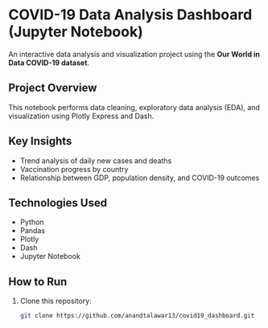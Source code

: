 # COVID-19 Data Analysis Dashboard (Jupyter Notebook)

An interactive data analysis and visualization project using the **Our World in Data COVID-19 dataset**.

## Project Overview
This notebook performs data cleaning, exploratory data analysis (EDA), and visualization using Plotly Express and Dash.

## Key Insights
- Trend analysis of daily new cases and deaths  
- Vaccination progress by country  
- Relationship between GDP, population density, and COVID-19 outcomes  

## Technologies Used
- Python
- Pandas
- Plotly
- Dash
- Jupyter Notebook

## How to Run
1. Clone this repository:
   ```bash
   git clone https://github.com/anandtalawar13/covid19_dashboard.git

